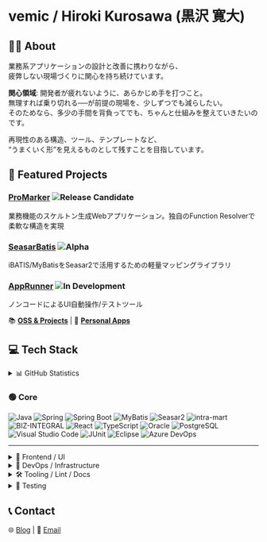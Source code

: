 # vemic / Hiroki Kurosawa (黒沢 寛大)

## 👨‍💻 About

業務系アプリケーションの設計と改善に携わりながら、  
疲弊しない現場づくりに関心を持ち続けています。

**関心領域**: 開発者が疲れないように、あらかじめ手を打つこと。  
無理すれば乗り切れる──が前提の現場を、少しずつでも減らしたい。  
そのためなら、多少の手間を背負ってでも、ちゃんと仕組みを整えていきたいのです。

再現性のある構造、ツール、テンプレートなど、  
“うまくいく形”を見えるものとして残すことを目指しています。

## 🚀 Featured Projects

### [ProMarker](https://github.com/vemic/promarker) ![Release Candidate](https://img.shields.io/badge/status-release%20candidate-blue)
業務機能のスケルトン生成Webアプリケーション。独自のFunction Resolverで柔軟な構造を実現

### [SeasarBatis](https://github.com/vemic/seasarbatis) ![Alpha](https://img.shields.io/badge/status-alpha-red)
iBATIS/MyBatisをSeasar2で活用するための軽量マッピングライブラリ

### [AppRunner](https://github.com/vemic/apprunner) ![In Development](https://img.shields.io/badge/status-in%20development-yellow)
ノンコードによるUI自動操作/テストツール

📚 **[OSS & Projects](docs/projects.md)** | 🚀 **[Personal Apps](docs/personal-apps.md)**

## 💻 Tech Stack

<details>
<summary>📊 GitHub Statistics</summary>

![GitHub Stats](https://github-readme-stats.vercel.app/api?username=vemic&show_icons=true&theme=default)

</details>

### 🟢 Core
![Java](https://img.shields.io/badge/Java-ED8B00?style=for-the-badge&logo=openjdk&logoColor=white)
![Spring](https://img.shields.io/badge/Spring-6DB33F?style=for-the-badge&logo=spring&logoColor=white)
![Spring Boot](https://img.shields.io/badge/Spring_Boot-6DB33F?style=for-the-badge&logo=spring-boot&logoColor=white)
![MyBatis](https://img.shields.io/badge/MyBatis-000000?style=for-the-badge&logo=apache&logoColor=white)
![Seasar2](https://img.shields.io/badge/Seasar2-0A0A0A?style=for-the-badge&logo=data&logoColor=white)
![intra-mart](https://img.shields.io/badge/intra--mart-007ACC?style=for-the-badge&logo=enterprise&logoColor=white)
![BIZ-INTEGRAL](https://img.shields.io/badge/BIZ--INTEGRAL-1D428A?style=for-the-badge&logo=archlinux&logoColor=white)
![React](https://img.shields.io/badge/React-20232A?style=for-the-badge&logo=react&logoColor=61DAFB)
![TypeScript](https://img.shields.io/badge/TypeScript-007ACC?style=for-the-badge&logo=typescript&logoColor=white)
![Oracle](https://img.shields.io/badge/Oracle-F80000?style=for-the-badge&logo=oracle&logoColor=white)
![PostgreSQL](https://img.shields.io/badge/PostgreSQL-336791?style=for-the-badge&logo=postgresql&logoColor=white)
![Visual Studio Code](https://img.shields.io/badge/VSCode-007ACC?style=for-the-badge&logo=visualstudiocode&logoColor=white)
![JUnit](https://img.shields.io/badge/JUnit-25A162?style=for-the-badge&logo=java&logoColor=white)
![Eclipse](https://img.shields.io/badge/Eclipse_IDE-2C2255?style=for-the-badge&logo=eclipseide&logoColor=white)
![Azure DevOps](https://img.shields.io/badge/Azure_DevOps-0078D7?style=for-the-badge&logo=azuredevops&logoColor=white)

---

<details>
<summary>🧩 Frontend / UI</summary>

![JavaScript](https://img.shields.io/badge/JavaScript-F7DF1E?style=for-the-badge&logo=javascript&logoColor=black)
![Sass](https://img.shields.io/badge/Sass-CC6699?style=for-the-badge&logo=sass&logoColor=white)
![Tailwind CSS](https://img.shields.io/badge/Tailwind_CSS-06B6D4?style=for-the-badge&logo=tailwindcss&logoColor=white)
![Fluent UI](https://img.shields.io/badge/Fluent_UI-0078D4?style=for-the-badge&logo=microsoft&logoColor=white)

</details>

<details>
<summary>🔧 DevOps / Infrastructure</summary>

![Docker](https://img.shields.io/badge/Docker-2496ED?style=for-the-badge&logo=docker&logoColor=white)
![GitHub Actions](https://img.shields.io/badge/GitHub_Actions-2088FF?style=for-the-badge&logo=github-actions&logoColor=white)
![Ansible](https://img.shields.io/badge/Ansible-000000?style=for-the-badge&logo=ansible&logoColor=white)
![Terraform](https://img.shields.io/badge/Terraform-7B42BC?style=for-the-badge&logo=terraform&logoColor=white)
![Linux](https://img.shields.io/badge/Linux_Server-333?style=for-the-badge&logo=linux&logoColor=white)
![Azure](https://img.shields.io/badge/Azure-0078D4?style=for-the-badge&logo=microsoftazure&logoColor=white)
![WSL2](https://img.shields.io/badge/WSL2-4EAA25?style=for-the-badge&logo=linux&logoColor=white)

</details>

<details>
<summary>🛠 Tooling / Lint / Docs</summary>

![ESLint](https://img.shields.io/badge/ESLint-4B32C3?style=for-the-badge&logo=eslint&logoColor=white)
![Prettier](https://img.shields.io/badge/Prettier-F7B93E?style=for-the-badge&logo=prettier&logoColor=black)
![Swagger](https://img.shields.io/badge/Swagger-85EA2D?style=for-the-badge&logo=swagger&logoColor=black)
![Mermaid](https://img.shields.io/badge/Mermaid-1E4C8C?style=for-the-badge&logo=mermaid&logoColor=white)

</details>

<details>
<summary>🧪 Testing</summary>

![Jest](https://img.shields.io/badge/Jest-C21325?style=for-the-badge&logo=jest&logoColor=white)

</details>

## 📞 Contact

🌐 [Blog](https://blog.vemi.jp/) | 📧 [Email](mailto:contact@vemi.jp)
